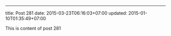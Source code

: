 ---
title: Post 281
date: 2015-03-23T06:16:03+07:00
updated: 2015-01-10T01:35:49+07:00

This is content of post 281
